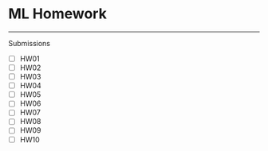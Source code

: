 # ML Homework

---

Submissions

- [ ] HW01
- [ ] HW02
- [ ] HW03
- [ ] HW04
- [ ] HW05
- [ ] HW06
- [ ] HW07
- [ ] HW08
- [ ] HW09
- [ ] HW10
